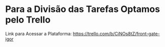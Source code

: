 <h1>Para a Divisão das Tarefas Optamos pelo Trello</h1>

Link para Acessar a Plataforma: https://trello.com/b/CiNOs8tZ/front-gate-igor
